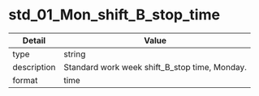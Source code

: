 # std_01_Mon_shift_B_stop_time
| Detail | Value |
| ------ | ----- |
| type | string |
| description | Standard work week shift_B_stop time, Monday. |
| format | time |
